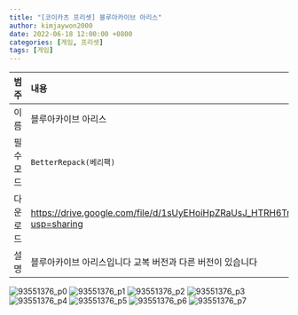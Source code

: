 ```yaml
---
title: "[코이카츠 프리셋] 블루아카이브 아리스"
author: kimjaywon2000
date: 2022-06-18 12:00:00 +0800
categories: [게임, 프리셋]
tags: [게임]
---
```


| 범주             | 내용            |
|:----------------|:---------------|
| 이름             | 블루아카이브 아리스  |
| 필수 모드         | `BetterRepack(베리팩)`       |
| 다운로드          | <https://drive.google.com/file/d/1sUyEHoiHpZRaUsJ_HTRH6Tr2fHJBT_bK/view?usp=sharing> |
| 설명             | 블루아카이브 아리스입니다 교복 버전과 다른 버전이 있습니다   |

![93551376_p0](https://user-images.githubusercontent.com/76558033/174465408-ae11bac3-c321-4289-a74e-3e413d1ef5ca.png)
![93551376_p1](https://user-images.githubusercontent.com/76558033/174465409-884dcc02-b425-4c2b-8c3e-caa9fcfeb595.png)
![93551376_p2](https://user-images.githubusercontent.com/76558033/174465410-9b02233e-b636-4552-b02c-061aee86d405.png)
![93551376_p3](https://user-images.githubusercontent.com/76558033/174465412-cfeb0bbf-b140-4101-926e-1159edd4c879.png)
![93551376_p4](https://user-images.githubusercontent.com/76558033/174465413-3e679ff2-f9da-4651-b8cd-1fdfdce21b7b.png)
![93551376_p5](https://user-images.githubusercontent.com/76558033/174465414-cd3ee1f6-b93a-4164-af99-5262872522d5.png)
![93551376_p6](https://user-images.githubusercontent.com/76558033/174465415-52f7e3b5-5abf-404d-9f01-f1c8157f22af.png)
![93551376_p7](https://user-images.githubusercontent.com/76558033/174465416-5aa7b63d-37c7-4db7-bc8e-85ea6c6f6fb3.png)

